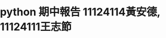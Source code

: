 # python 期中報告   11124114黃安德,  11124111王志節

<html>
<head>
	<meta charset="UTF-8">
	<script language="javascript" type="text/javascript" src="https://storage.googleapis.com/quickdraw-models/sketchRNN/models/mosquito.gen.js"></script>
  <script language="javascript" type="text/javascript" src="lib/p5.js"></script>
  <script language="javascript" type="text/javascript" src="lib/p5.svg.js"></script>
	<script language="javascript" type="text/javascript" src="lib/numjs.js"></script>
	<script language="javascript" type="text/javascript" src="lib/sketch_rnn.js"></script>
	<script language="javascript" type="text/javascript" src="basic_predict.js"></script>
	<style> body {padding: 0; 
		margin: 0;
	} 
</style>
</head>
<body>
	<div id="sketch"></div>
</body>
</html>


